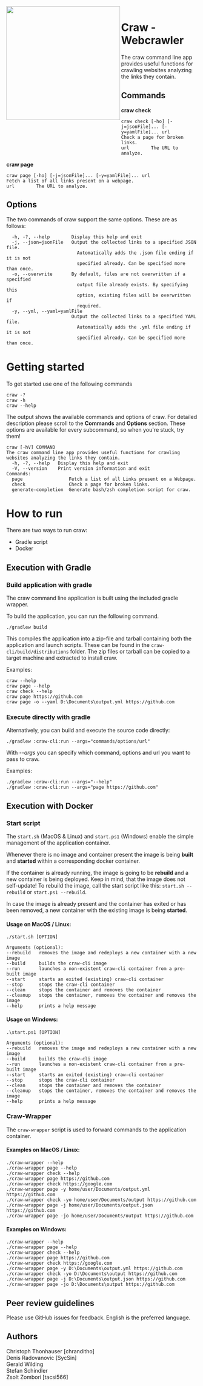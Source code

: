 <img align="left" width="300" height="300" src="docs/img/craw-logo.png">

# Craw - Webcrawler
The craw command line app provides useful functions for crawling websites analyzing the links they contain.

## Commands

**craw check**

```
craw check [-ho] [-j=jsonFile]... [-y=yamlFile]... url
Check a page for broken links.
url        The URL to analyze.
```

**craw page**

```
craw page [-ho] [-j=jsonFile]... [-y=yamlFile]... url
Fetch a list of all links present on a webpage.
url        The URL to analyze.
```

## Options

The two commands of craw support the same options. These are as follows:

```
  -h, -?, --help        Display this help and exit
  -j, --json=jsonFile   Output the collected links to a specified JSON file.
                          Automatically adds the .json file ending if it is not
                          specified already. Can be specified more than once.
  -o, --overwrite       By default, files are not overwritten if a specified
                          output file already exists. By specifying this
                          option, existing files will be overwritten if
                          required.
  -y, --yml, --yaml=yamlFile
                        Output the collected links to a specified YAML file.
                          Automatically adds the .yml file ending if it is not
                          specified already. Can be specified more than once.
```

# Getting started

To get started use one of the following commands

```
craw -?
craw -h
craw --help
```

The output shows the available commands and options of craw. For detailed description please scroll to the **Commands**
and **Options** section. These options are available for every subcommand, so when you're stuck, try them!

```
craw [-hV] COMMAND
The craw command line app provides useful functions for crawling websites analyzing the links they contain.
  -h, -?, --help   Display this help and exit
  -V, --version    Print version information and exit
Commands:
  page                 Fetch a list of all Links present on a Webpage.
  check                Check a page for broken links.
  generate-completion  Generate bash/zsh completion script for craw.
```

# How to run

There are two ways to run craw:

- Gradle script
- Docker

## Execution with Gradle

### Build application with gradle

The craw command line application is built using the included gradle wrapper.

To build the application, you can run the following command.

```
./gradlew build
```

This compiles the application into a zip-file and tarball containing both the application and launch scripts. These can
be found in the `craw-cli/build/distributions` folder. The zip files or tarball can be copied to a target machine and
extracted to install craw.

Examples:

```
craw --help
craw page --help
craw check --help
craw page https://github.com
craw page -o --yaml D:\Documents\output.yml https://github.com
```

### Execute directly with gradle

Alternatively, you can build and execute the source code directly:

```
./gradlew :craw-cli:run --args="commands/options/url"
```

With *--args* you can specify which command, options and url you want to pass to craw.

Examples:

```
./gradlew :craw-cli:run --args="--help"
./gradlew :craw-cli:run --args="page https://github.com"
```

## Execution with Docker

### Start script

The `start.sh` (MacOS & Linux) and `start.ps1` (Windows) enable the simple management of the application container.

Whenever there is no image and container present the image is being **built** and **started** within a corresponding
docker container.

If the container is already running, the image is going to be **rebuild** and a new container is being deployed. Keep in
mind, that the image does not self-update! To rebuild the image, call the start script like
this: ```start.sh --rebuild``` or ```start.ps1 --rebuild```.

In case the image is already present and the container has exited or has been removed, a new container with the existing
image is being **started**.

#### Usage on MacOS / Linux:
```
./start.sh [OPTION]

Arguments (optional):
--rebuild   removes the image and redeploys a new container with a new image
--build     builds the craw-cli image
--run       launches a non-existent craw-cli container from a pre-built image
--start     starts an exited (existing) craw-cli container
--stop      stops the craw-cli container
--clean     stops the container and removes the container
--cleanup   stops the container, removes the container and removes the image
--help      prints a help message
```

#### Usage on Windows:
```
.\start.ps1 [OPTION]

Arguments (optional):
--rebuild   removes the image and redeploys a new container with a new image
--build     builds the craw-cli image
--run       launches a non-existent craw-cli container from a pre-built image
--start     starts an exited (existing) craw-cli container
--stop      stops the craw-cli container
--clean     stops the container and removes the container
--cleanup   stops the container, removes the container and removes the image
--help      prints a help message
```

### Craw-Wrapper

The `craw-wrapper` script is used to forward commands to the application container. 

#### Examples on MacOS / Linux:

```
./craw-wrapper --help
./craw-wrapper page --help
./craw-wrapper check --help
./craw-wrapper page https://github.com
./craw-wrapper check https://google.com
./craw-wrapper page -y home/user/Documents/output.yml https://github.com
./craw-wrapper check -yo home/user/Documents/output https://github.com
./craw-wrapper page -j home/user/Documents/output.json https://github.com
./craw-wrapper page -jo home/user/Documents/output https://github.com
```

#### Examples on Windows:

```
./craw-wrapper --help
./craw-wrapper page --help
./craw-wrapper check --help
./craw-wrapper page https://github.com
./craw-wrapper check https://google.com
./craw-wrapper page -y D:\Documents\output.yml https://github.com
./craw-wrapper check -yo D:\Documents\output https://github.com
./craw-wrapper page -j D:\Documents\output.json https://github.com
./craw-wrapper page -jo D:\Documents\output https://github.com
```

## Peer review guidelines

Please use GitHub issues for feedback. English is the preferred language.

## Authors

Christoph Thonhauser [chranditho]  
Denis Radovanovic [SycSin]  
Gerald Wilding    
Stefan Schindler    
Zsolt Zombori [tacsi566]
